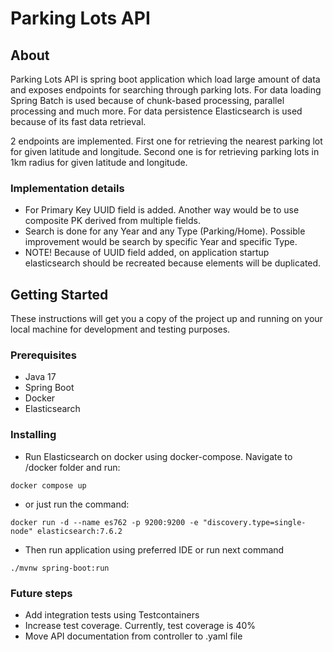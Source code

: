 # Parking Lots API

## About

Parking Lots API is spring boot application which load large amount of data and exposes endpoints for searching
through parking lots. For data loading Spring Batch is used because of chunk-based processing, parallel processing and much more.
For data persistence Elasticsearch is used because of its fast data retrieval. 

2 endpoints are implemented. First one for retrieving the nearest parking lot for given latitude and longitude.
Second one is for retrieving parking lots in 1km radius for given latitude and longitude.

### Implementation details

- For Primary Key UUID field is added. Another way would be to use composite PK derived from multiple fields.
- Search is done for any Year and any Type (Parking/Home). Possible improvement would be search by specific Year 
and specific Type.
- NOTE! Because of UUID field added, on application startup elasticsearch should be recreated because elements will be duplicated.

## Getting Started

These instructions will get you a copy of the project up and running on your local machine for development and testing purposes.

### Prerequisites

- Java 17
- Spring Boot
- Docker
- Elasticsearch

### Installing

- Run Elasticsearch on docker using docker-compose. Navigate to /docker folder and run:

```
docker compose up
```

- or just run the command:

```
docker run -d --name es762 -p 9200:9200 -e "discovery.type=single-node" elasticsearch:7.6.2

```

- Then run application using preferred IDE or run next command

```
./mvnw spring-boot:run
```

### Future steps

- Add integration tests using Testcontainers
- Increase test coverage. Currently, test coverage is 40%
- Move API documentation from controller to .yaml file
